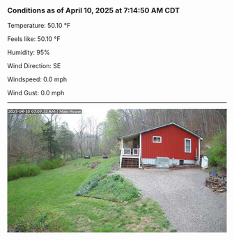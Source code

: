 ### Conditions as of April 10, 2025 at 7:14:50 AM CDT 

Temperature: 50.10 &deg;F

Feels like: 50.10 &deg;F

Humidity: 95%

Wind Direction: SE

Windspeed: 0.0 mph

Wind Gust: 0.0 mph

---

<img src="./images/latest.jpeg"/>

